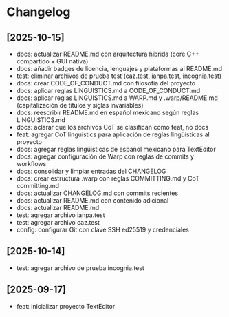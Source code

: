 # Changelog

## [2025-10-15]

- docs: actualizar README.md con arquitectura híbrida (core C++ compartido + GUI nativa)
- docs: añadir badges de licencia, lenguajes y plataformas al README.md
- test: eliminar archivos de prueba test (caz.test, ianpa.test, incognia.test)
- docs: crear CODE_OF_CONDUCT.md con filosofía del proyecto
- docs: aplicar reglas LINGUISTICS.md a CODE_OF_CONDUCT.md
- docs: aplicar reglas LINGUISTICS.md a WARP.md y .warp/README.md (capitalización de títulos y siglas invariables)
- docs: reescribir README.md en español mexicano según reglas LINGUISTICS.md
- docs: aclarar que los archivos CoT se clasifican como feat, no docs
- feat: agregar CoT linguistics para aplicación de reglas lingüísticas al proyecto
- docs: agregar reglas lingüísticas de español mexicano para TextEditor
- docs: agregar configuración de Warp con reglas de commits y workflows
- docs: consolidar y limpiar entradas del CHANGELOG
- docs: crear estructura .warp con reglas COMMITTING.md y CoT committing.md
- docs: actualizar CHANGELOG.md con commits recientes
- docs: actualizar README.md con contenido adicional
- docs: actualizar README.md
- test: agregar archivo ianpa.test
- test: agregar archivo caz.test
- config: configurar Git con clave SSH ed25519 y credenciales

## [2025-10-14]

- test: agregar archivo de prueba incognia.test

## [2025-09-17]

- feat: inicializar proyecto TextEditor
